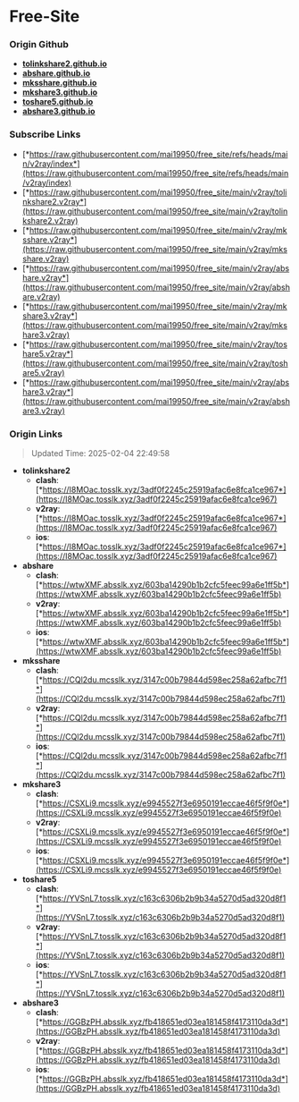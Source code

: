 # Free-Site

### Origin Github

- [**tolinkshare2.github.io**](https://github.com/tolinkshare2/tolinkshare2.github.io)
- [**abshare.github.io**](https://github.com/abshare/abshare.github.io)
- [**mksshare.github.io**](https://github.com/mksshare/mksshare.github.io)
- [**mkshare3.github.io**](https://github.com/mkshare3/mkshare3.github.io)
- [**toshare5.github.io**](https://github.com/toshare5/toshare5.github.io)
- [**abshare3.github.io**](https://github.com/abshare3/abshare3.github.io)

### Subscribe Links

- [*https://raw.githubusercontent.com/mai19950/free_site/refs/heads/main/v2ray/index*](https://raw.githubusercontent.com/mai19950/free_site/refs/heads/main/v2ray/index)
- [*https://raw.githubusercontent.com/mai19950/free_site/main/v2ray/tolinkshare2.v2ray*](https://raw.githubusercontent.com/mai19950/free_site/main/v2ray/tolinkshare2.v2ray)
- [*https://raw.githubusercontent.com/mai19950/free_site/main/v2ray/mksshare.v2ray*](https://raw.githubusercontent.com/mai19950/free_site/main/v2ray/mksshare.v2ray)
- [*https://raw.githubusercontent.com/mai19950/free_site/main/v2ray/abshare.v2ray*](https://raw.githubusercontent.com/mai19950/free_site/main/v2ray/abshare.v2ray)
- [*https://raw.githubusercontent.com/mai19950/free_site/main/v2ray/mkshare3.v2ray*](https://raw.githubusercontent.com/mai19950/free_site/main/v2ray/mkshare3.v2ray)
- [*https://raw.githubusercontent.com/mai19950/free_site/main/v2ray/toshare5.v2ray*](https://raw.githubusercontent.com/mai19950/free_site/main/v2ray/toshare5.v2ray)
- [*https://raw.githubusercontent.com/mai19950/free_site/main/v2ray/abshare3.v2ray*](https://raw.githubusercontent.com/mai19950/free_site/main/v2ray/abshare3.v2ray)

### Origin Links

> Updated Time: 2025-02-04 22:49:58

- **tolinkshare2**
  - **clash**: [*https://I8MOac.tosslk.xyz/3adf0f2245c25919afac6e8fca1ce967*](https://I8MOac.tosslk.xyz/3adf0f2245c25919afac6e8fca1ce967)
  - **v2ray**: [*https://I8MOac.tosslk.xyz/3adf0f2245c25919afac6e8fca1ce967*](https://I8MOac.tosslk.xyz/3adf0f2245c25919afac6e8fca1ce967)
  - **ios**: [*https://I8MOac.tosslk.xyz/3adf0f2245c25919afac6e8fca1ce967*](https://I8MOac.tosslk.xyz/3adf0f2245c25919afac6e8fca1ce967)
- **abshare**
  - **clash**: [*https://wtwXMF.absslk.xyz/603ba14290b1b2cfc5feec99a6e1ff5b*](https://wtwXMF.absslk.xyz/603ba14290b1b2cfc5feec99a6e1ff5b)
  - **v2ray**: [*https://wtwXMF.absslk.xyz/603ba14290b1b2cfc5feec99a6e1ff5b*](https://wtwXMF.absslk.xyz/603ba14290b1b2cfc5feec99a6e1ff5b)
  - **ios**: [*https://wtwXMF.absslk.xyz/603ba14290b1b2cfc5feec99a6e1ff5b*](https://wtwXMF.absslk.xyz/603ba14290b1b2cfc5feec99a6e1ff5b)
- **mksshare**
  - **clash**: [*https://CQl2du.mcsslk.xyz/3147c00b79844d598ec258a62afbc7f1*](https://CQl2du.mcsslk.xyz/3147c00b79844d598ec258a62afbc7f1)
  - **v2ray**: [*https://CQl2du.mcsslk.xyz/3147c00b79844d598ec258a62afbc7f1*](https://CQl2du.mcsslk.xyz/3147c00b79844d598ec258a62afbc7f1)
  - **ios**: [*https://CQl2du.mcsslk.xyz/3147c00b79844d598ec258a62afbc7f1*](https://CQl2du.mcsslk.xyz/3147c00b79844d598ec258a62afbc7f1)
- **mkshare3**
  - **clash**: [*https://CSXLi9.mcsslk.xyz/e9945527f3e6950191eccae46f5f9f0e*](https://CSXLi9.mcsslk.xyz/e9945527f3e6950191eccae46f5f9f0e)
  - **v2ray**: [*https://CSXLi9.mcsslk.xyz/e9945527f3e6950191eccae46f5f9f0e*](https://CSXLi9.mcsslk.xyz/e9945527f3e6950191eccae46f5f9f0e)
  - **ios**: [*https://CSXLi9.mcsslk.xyz/e9945527f3e6950191eccae46f5f9f0e*](https://CSXLi9.mcsslk.xyz/e9945527f3e6950191eccae46f5f9f0e)
- **toshare5**
  - **clash**: [*https://YVSnL7.tosslk.xyz/c163c6306b2b9b34a5270d5ad320d8f1*](https://YVSnL7.tosslk.xyz/c163c6306b2b9b34a5270d5ad320d8f1)
  - **v2ray**: [*https://YVSnL7.tosslk.xyz/c163c6306b2b9b34a5270d5ad320d8f1*](https://YVSnL7.tosslk.xyz/c163c6306b2b9b34a5270d5ad320d8f1)
  - **ios**: [*https://YVSnL7.tosslk.xyz/c163c6306b2b9b34a5270d5ad320d8f1*](https://YVSnL7.tosslk.xyz/c163c6306b2b9b34a5270d5ad320d8f1)
- **abshare3**
  - **clash**: [*https://GGBzPH.absslk.xyz/fb418651ed03ea181458f4173110da3d*](https://GGBzPH.absslk.xyz/fb418651ed03ea181458f4173110da3d)
  - **v2ray**: [*https://GGBzPH.absslk.xyz/fb418651ed03ea181458f4173110da3d*](https://GGBzPH.absslk.xyz/fb418651ed03ea181458f4173110da3d)
  - **ios**: [*https://GGBzPH.absslk.xyz/fb418651ed03ea181458f4173110da3d*](https://GGBzPH.absslk.xyz/fb418651ed03ea181458f4173110da3d)
